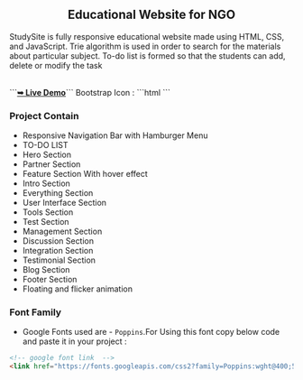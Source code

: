 
  <h2 align="center"> Educational Website for NGO</h2>

  StudySite is fully responsive educational website made using HTML, CSS, and JavaScript.
  Trie algorithm is used in order to search for the materials about particular subject.
  To-do list is formed so that the students can add, delete or modify the task
</div>

<br />
```<a href="http://127.0.0.1:5500"><strong>➥ Live Demo</strong></a>```
Bootstrap Icon :
```html
<!-- bootstrap icon link  -->
<link rel="stylesheet" href="https://cdn.jsdelivr.net/npm/bootstrap-icons@1.10.5/font/bootstrap-icons.css">
```

### Project Contain

* Responsive Navigation Bar with Hamburger Menu
* TO-DO LIST 
* Hero Section
* Partner Section
* Feature Section With hover effect 
* Intro Section
* Everything Section
* User Interface Section
* Tools Section
* Test Section
* Management Section
* Discussion Section
* Integration Section
* Testimonial Section
* Blog Section
* Footer Section
* Floating and flicker animation

### Font Family
 
 * Google Fonts used are - `Poppins`.For Using this font copy below code and paste it in your project :
 
 ```html
 <!-- google font link  -->
 <link href="https://fonts.googleapis.com/css2?family=Poppins:wght@400;500;600;700&amp;display=swap" rel="stylesheet">
 ```


